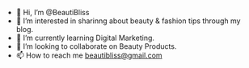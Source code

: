 - 👋 Hi, I’m @BeautiBliss
- 👀 I’m interested in sharinng about beauty & fashion tips through my blog.
- 🌱 I’m currently learning Digital Marketing. 
- 💞️ I’m looking to collaborate on Beauty Products.
- 📫 How to reach me beautibliss@gmail.com

<!---
BeautiBliss/BeautiBliss is a ✨ special ✨ repository because its `README.md` (this file) appears on your GitHub profile.
You can click the Preview link to take a look at your changes.
--->
